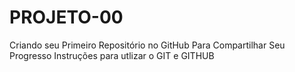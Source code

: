 # PROJETO-00
 Criando seu Primeiro Repositório no GitHub Para Compartilhar Seu Progresso
Instruções para utlizar o GIT e GITHUB
